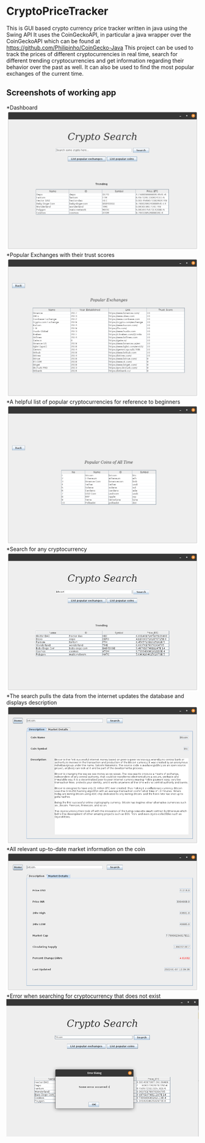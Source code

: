 # CryptoPriceTracker
This is GUI based crypto currency price tracker written in java using the Swing API
It uses the CoinGeckoAPI, in particular a java wrapper over the CoinGeckoAPI which can be found at https://github.com/Philipinho/CoinGecko-Java
This project can be used to track the prices of different cryptocurrencies in real time, search for different trending cryptocurrencies and get information regarding their behavior over the past as well.
It can also be used to find the most popular exchanges of the current time.

## Screenshots of working app
*Dashboard
<img src = "https://github.com/prathamgandhi/CryptoPriceTracker/blob/master/screenshots/1.png">
*Popular Exchanges with their trust scores
<img src = "https://github.com/prathamgandhi/CryptoPriceTracker/blob/master/screenshots/2.png">
*A helpful list of popular cryptocurrencies for reference to beginners
<img src = "https://github.com/prathamgandhi/CryptoPriceTracker/blob/master/screenshots/3.png">
*Search for any cryptocurrency
<img src = "https://github.com/prathamgandhi/CryptoPriceTracker/blob/master/screenshots/4.png">
*The search pulls the data from the internet updates the database and displays description
<img src = "https://github.com/prathamgandhi/CryptoPriceTracker/blob/master/screenshots/5.png">
*All relevant up-to-date market information on the coin
<img src = "https://github.com/prathamgandhi/CryptoPriceTracker/blob/master/screenshots/6.png">
*Error when searching for cryptocurrency that does not exist
<img src = "https://github.com/prathamgandhi/CryptoPriceTracker/blob/master/screenshots/7.png">
